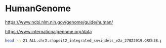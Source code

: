 # HumanGenome

https://www.ncbi.nlm.nih.gov/genome/guide/human/

https://www.internationalgenome.org/data

```bash
head -n 21 ALL.chrX.shapeit2_integrated_snvindels_v2a_27022019.GRCh38.phased.vcf
```
